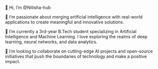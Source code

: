 👋 Hi, I’m @Nitisha-hub

👀 I’m passionate about merging artificial intelligence with real-world applications to create meaningful and innovative solutions.

🌱 I’m currently a 3rd-year B.Tech student specializing in Artificial Intelligence and Machine Learning. I love exploring the realms of deep learning, neural networks, and data analytics.

💞️ I’m looking to collaborate on cutting-edge AI projects and open-source initiatives that push the boundaries of technology and make a positive impact.





